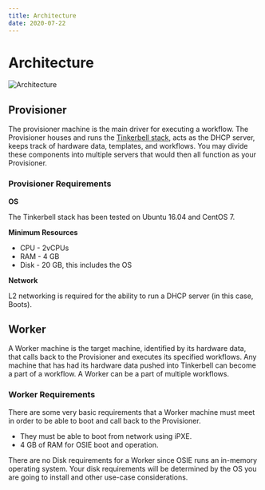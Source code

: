 ```yaml
---
title: Architecture
date: 2020-07-22
---
```


# Architecture

![Architecture](/images/architecture-diagram.png)

## Provisioner

The provisioner machine is the main driver for executing a workflow.
The Provisioner houses and runs the [Tinkerbell stack](/#whats-powering-tinkerbell), acts as the DHCP server, keeps track of hardware data, templates, and workflows.
You may divide these components into multiple servers that would then all function as your Provisioner.

### Provisioner Requirements

**OS**

The Tinkerbell stack has been tested on Ubuntu 16.04 and CentOS 7.

**Minimum Resources**

- CPU - 2vCPUs
- RAM - 4 GB
- Disk - 20 GB, this includes the OS

**Network**

L2 networking is required for the ability to run a DHCP server (in this case, Boots).

## Worker

A Worker machine is the target machine, identified by its hardware data, that calls back to the Provisioner and executes its specified workflows.
Any machine that has had its hardware data pushed into Tinkerbell can become a part of a workflow.
A Worker can be a part of multiple workflows.

### Worker Requirements

There are some very basic requirements that a Worker machine must meet in order to be able to boot and call back to the Provisioner.

- They must be able to boot from network using iPXE.
- 4 GB of RAM for OSIE boot and operation.

There are no Disk requirements for a Worker since OSIE runs an in-memory operating system.
Your disk requirements will be determined by the OS you are going to install and other use-case considerations.
